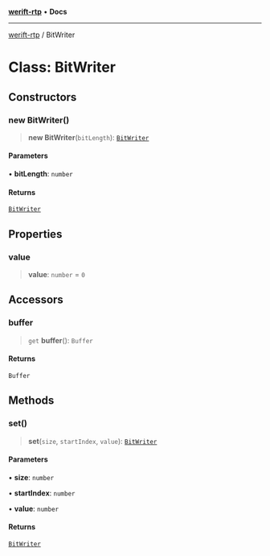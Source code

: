 [**werift-rtp**](../README.md) • **Docs**

***

[werift-rtp](../globals.md) / BitWriter

# Class: BitWriter

## Constructors

### new BitWriter()

> **new BitWriter**(`bitLength`): [`BitWriter`](BitWriter.md)

#### Parameters

• **bitLength**: `number`

#### Returns

[`BitWriter`](BitWriter.md)

## Properties

### value

> **value**: `number` = `0`

## Accessors

### buffer

> `get` **buffer**(): `Buffer`

#### Returns

`Buffer`

## Methods

### set()

> **set**(`size`, `startIndex`, `value`): [`BitWriter`](BitWriter.md)

#### Parameters

• **size**: `number`

• **startIndex**: `number`

• **value**: `number`

#### Returns

[`BitWriter`](BitWriter.md)
